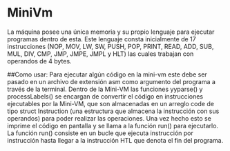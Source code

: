 # MiniVm
La máquina posee una única memoria y su propio lenguaje para ejecutar programas dentro de esta. Este lenguaje consta inicialmente de 17 instrucciones (NOP, MOV, LW, SW, PUSH, POP, PRINT, READ, ADD, SUB, MUL, DIV, CMP, JMP, JMPE, JMPL y HLT) las cuales trabajan
con operandos de 4 bytes.

##Como usar:
Para ejecutar algún código en la mini-vm este debe ser pasado en un archivo de extensión asm como argumento del programa a través de la terminal. Dentro de la Mini-VM las funciones yyparse() y processLabels() se encargan de convertir el código en instrucciones ejecutables por la Mini-VM, que son almacenadas en un arreglo code de tipo struct Instruction (una estructura que almacena la
instrucción con sus operandos) para poder realizar las operaciones. Una vez hecho esto se imprime el código en pantalla y se llama a la función run() para ejecutarlo. La función run() consiste en un bucle que ejecuta instrucción por instrucción hasta llegar a la instrucción HTL que denota el fin del programa.
